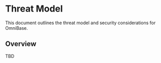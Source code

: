 <!-- === OmniNode:Metadata ===
metadata_version: 0.1.0
protocol_version: 1.1.0
owner: OmniNode Team
copyright: OmniNode Team
schema_version: 1.1.0
name: threat_model.md
version: 1.0.0
uuid: cb18c140-5db2-4129-90d1-1e4eb5df0874
author: OmniNode Team
created_at: 2025-05-22T17:18:16.693211
last_modified_at: 2025-05-22T21:19:13.435480
description: Stamped by ONEX
state_contract: state_contract://default
lifecycle: active
hash: 7a08dbd14b637d328e6bbc08cac239eaed9f98e39d4df222a9c83381bbda3295
entrypoint: python@threat_model.md
runtime_language_hint: python>=3.11
namespace: onex.stamped.threat_model
meta_type: tool
<!-- === /OmniNode:Metadata === -->


# Threat Model

This document outlines the threat model and security considerations for OmniBase.

## Overview
TBD
